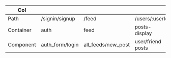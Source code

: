 <!-- path                      containers                 components
/signin or /signup          auth           auth_form/login and signup page
/feed                       feed             all_feeds/new_post/nav_bar
/users/:userId           posts-display        user_and_friend_posts/new_post/nav_bar
/users/:userId/friends  friends container        nav_bar/friends -->


|Col      |               |                  |                 |               |
|---------|---------------|------------------|-----------------|---------------|
|Path     |/signin/signup |/feed             |/users/:userId   |/users/:userId |
|Container|auth           |feed              |posts-display    |friensContainer|
|Component|auth_form/login|all_feeds/new_post|user/friend posts|nav-bar/friends|


<!-- this suckkkksss -->
